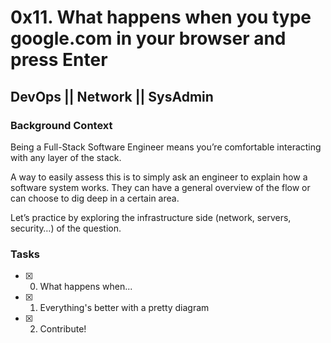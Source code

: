 # 0x11. What happens when you type google.com in your browser and press Enter
## DevOps || Network || SysAdmin

### Background Context
Being a Full-Stack Software Engineer means you’re comfortable interacting with any layer of the stack.

A way to easily assess this is to simply ask an engineer to explain how a software system works. They can have a general overview of the flow or can choose to dig deep in a certain area.

Let’s practice by exploring the infrastructure side (network, servers, security…) of the question.

### Tasks
- [x] 0. What happens when...
- [x] 1. Everything's better with a pretty diagram
- [x] 2. Contribute!
